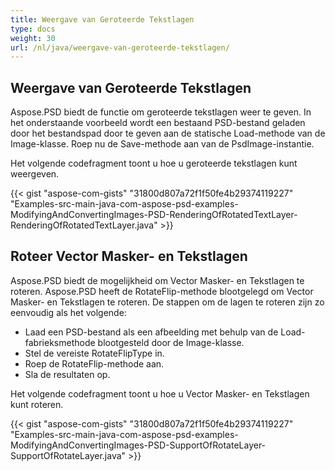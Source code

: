 ```yaml
---
title: Weergave van Geroteerde Tekstlagen
type: docs
weight: 30
url: /nl/java/weergave-van-geroteerde-tekstlagen/
---
```


## **Weergave van Geroteerde Tekstlagen**
Aspose.PSD biedt de functie om geroteerde tekstlagen weer te geven. In het onderstaande voorbeeld wordt een bestaand PSD-bestand geladen door het bestandspad door te geven aan de statische Load-methode van de Image-klasse. Roep nu de Save-methode aan van de PsdImage-instantie.

Het volgende codefragment toont u hoe u geroteerde tekstlagen kunt weergeven. 

{{< gist "aspose-com-gists" "31800d807a72f1f50fe4b29374119227" "Examples-src-main-java-com-aspose-psd-examples-ModifyingAndConvertingImages-PSD-RenderingOfRotatedTextLayer-RenderingOfRotatedTextLayer.java" >}}
## **Roteer Vector Masker- en Tekstlagen**
Aspose.PSD biedt de mogelijkheid om Vector Masker- en Tekstlagen te roteren. Aspose.PSD heeft de RotateFlip-methode blootgelegd om Vector Masker- en Tekstlagen te roteren. De stappen om de lagen te roteren zijn zo eenvoudig als het volgende:

- Laad een PSD-bestand als een afbeelding met behulp van de Load-fabrieksmethode blootgesteld door de Image-klasse.
- Stel de vereiste RotateFlipType in.
- Roep de RotateFlip-methode aan.
- Sla de resultaten op.

Het volgende codefragment toont u hoe u Vector Masker- en Tekstlagen kunt roteren.

{{< gist "aspose-com-gists" "31800d807a72f1f50fe4b29374119227" "Examples-src-main-java-com-aspose-psd-examples-ModifyingAndConvertingImages-PSD-SupportOfRotateLayer-SupportOfRotateLayer.java" >}}

